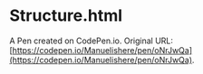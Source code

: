 # Structure.html

A Pen created on CodePen.io. Original URL: [https://codepen.io/Manuelishere/pen/oNrJwQa](https://codepen.io/Manuelishere/pen/oNrJwQa).

